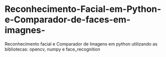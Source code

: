 # Reconhecimento-Facial-em-Python-e-Comparador-de-faces-em-imagnes-
Reconhecimento facial e Comparador de Imagens em python utilizando as bibliotecas: opencv, numpy e face_recognition
